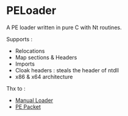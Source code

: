 # PELoader

A PE loader written in pure C with Nt routines.

Supports :

* Relocations
* Map sections & Headers
* Imports
* Cloak headers : steals the header of ntdll
* x86 & x64 architecture

Thx to :

* [Manual Loader](https://github.com/adamhlt/Manual-DLL-Loader)
* [PE Packet](https://bidouillesecurity.com/tutorial-writing-a-pe-packer-part-1/)